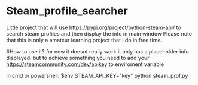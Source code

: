 # Steam_profile_searcher

Little project that will use https://pypi.org/project/python-steam-api/ to search steam profiles and then display the info in main window 
Please note that this is only a amateur learning project that i do in free time.

#How to use it? 
for now it doesnt really work it only has a placeholder info displayed. 
but to achieve something you need to add your https://steamcommunity.com/dev/apikey to enviroment variable

in cmd or powershell:
$env:STEAM_API_KEY="key"
python steam_prof.py


